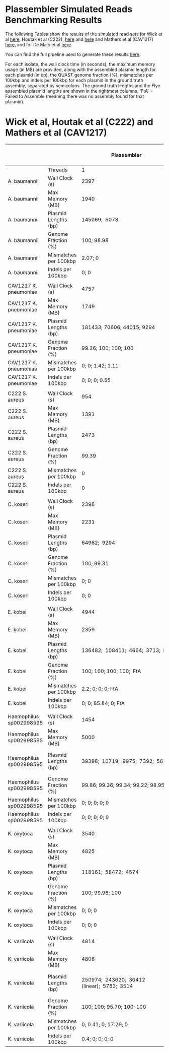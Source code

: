 # Plassembler Simulated Reads Benchmarking Results 


The following Tables show the results of the simulated read sets for Wick et al [here](https://github.com/rrwick/Small-plasmid-Nanopore/blob/main/method.md), Houtak et al (C222), [here](https://doi.org/10.1101/2023.03.28.534496) and [here](https://github.com/gbouras13/CRS_Saureus_Evolutionary_Landscape) and Mathers et al (CAV1217) [here](https://doi.org/10.1128/AAC.01823-16), and for De Maio et al [here](https://doi.org/10.1099/mgen.0.000294).

You can find the full pipeline used to generate these results [here](https://github.com/gbouras13/plassembler_simulation_benchmarking).

For each isolate, the wall clock time (in seconds), the maximum memory usage (in MB) are provided, along with the assembled plasmid length for each plasmid  (in bp), the QUAST genome fraction (%), mismatches per 100kbp and indels per 100kbp for each plasmid in the ground truth assembly, separated by semicolons. The ground truth lengths and the Flye assembled plasmid lengths are shown in the rightmost columns. ‘FtA’ = Failed to Assemble (meaning there was no assembly found for that plasmid).

Wick et al, Houtak et al (C222) and Mathers et al (CAV1217)
=================================

|                         |                       | Plassembler                                    | Plassembler                                    | Plassembler                                    | Unicycler                                    | Unicycler                                    | Unicycler                                    | Ground Truth Length                            | Flye Length (From Plassembler)  |
| ----------------------- | --------------------- | ---------------------------------------------- | ---------------------------------------------- | ---------------------------------------------- | -------------------------------------------- | -------------------------------------------- | -------------------------------------------- | ---------------------------------------------- | ------------------------------- |
|                         | Threads               | 1                                              | 8                                              | 16                                             | 1                                            | 8                                            | 16                                           |                                                |                                 |
| A. baumannii            | Wall Clock (s)        | 2397                                           | 506                                            | 392                                            | 21515                                        | 3041                                         | 1991                                         |                                                |                                 |
| A. baumannii            | Max Memory (MB)       | 1940                                           | 6620                                           | 5846                                           | 2200                                         | 6079                                         | 10980                                        |                                                |                                 |
| A. baumannii            | Plasmid Lengths (bp)  | 145069;  6078                                  | 145069;  6078                                  | 145069;  6078                                  | 145069;  6078                                | 145069;  6078                                | 145069;  6078                                | 145069;  6078                                  | 145059; 6497                    |
| A. baumannii            | Genome Fraction (%)   | 100; 98.98                                     | 100; 98.98                                     | 100; 98.98                                     | 100; 98.98                                   | 100; 98.98                                   | 100; 98.98                                   |                                                |                                 |
| A. baumannii            | Mismatches per 100kbp | 2.07; 0                                        | 2.07; 0                                        | 2.07; 0                                        | 16.93; 0                                     | 16.93; 0                                     | 16.93; 0                                     |                                                |                                 |
| A. baumannii            | Indels per 100kbp     | 0; 0                                           | 0; 0                                           | 0; 0                                           | 0.63; 0                                      | 0.63; 0                                      | 0.63; 0                                      |                                                |                                 |
|                         |                       |                                                |                                                |                                                |                                              |                                              |                                              |                                                |                                 |
| CAV1217 K. pneumoniae   | Wall Clock (s)        | 4757                                           | 906                                            | 672                                            | 33934                                        | 4983                                         | 2807                                         |                                                |                                 |
| CAV1217 K. pneumoniae   | Max Memory (MB)       | 1749                                           | 8477                                           | 4710                                           | 2914                                         | 6314                                         | 12010                                        |                                                |                                 |
| CAV1217 K. pneumoniae   | Plasmid Lengths (bp)  | 181433; 70606; 44015; 9294                     | 181436; 70606; 44014; 9294                     | 181436; 70606; 44015; 9294                     | 181436; 70606; 44015; 9294                   | 181436; 70606; 44015; 9294                   | 181436; 70606; 44015; 9294                   | 181436; 70606; 44015; 9294                     | 181431; 68309; 44015; 9293      |
| CAV1217 K. pneumoniae   | Genome Fraction (%)   | 99.26; 100; 100; 100                           | 99.26; 100; 100; 100                           | 99.26; 100; 100; 100                           | 99.26; 100; 100; 100                         | 99.26; 100; 100; 100                         | 99.26; 100; 100; 100                         |                                                |                                 |
| CAV1217 K. pneumoniae   | Mismatches per 100kbp | 0; 0; 1.42; 1.11                               | 0; 0; 1.42; 0                                  | 0; 0; 1.42; 3.31                               | 0; 0; 78.1; 103.76                           | 0; 0; 78.1; 103.76                           | 0; 0; 78.1; 103.76                           |                                                |                                 |
| CAV1217 K. pneumoniae   | Indels per 100kbp     | 0; 0; 0; 0.55                                  | 0; 2.27; 0; 0                                  | 0; 0; 0; 0                                     | 0; 0; 0; 0.48                                | 0; 0; 0; 0.48                                | 0; 0; 0; 0.48                                |                                                |                                 |
|                         |                       |                                                |                                                |                                                |                                              |                                              |                                              |                                                |                                 |
| C222 S. aureus          | Wall Clock (s)        | 954                                            | 473                                            | 266                                            | 13183                                        | 2271                                         | 1557                                         |                                                |                                 |
| C222 S. aureus          | Max Memory (MB)       | 1391                                           | 2671                                           | 16183                                          | 1751                                         | 5803                                         | 10820                                        |                                                |                                 |
| C222 S. aureus          | Plasmid Lengths (bp)  | 2473                                           | 2473                                           | 2473                                           | FtA                                          | FtA                                          | FtA                                          | 2473                                           | FtA                             |
| C222 S. aureus          | Genome Fraction (%)   | 99.39                                          | 99.39                                          | 99.39                                          | FtA                                          | FtA                                          | FtA                                          |                                                |                                 |
| C222 S. aureus          | Mismatches per 100kbp | 0                                              | 0                                              | 0                                              | FtA                                          | FtA                                          | FtA                                          |                                                |                                 |
| C222 S. aureus          | Indels per 100kbp     | 0                                              | 0                                              | 0                                              | FtA                                          | FtA                                          | FtA                                          |                                                |                                 |
|                         |                       |                                                |                                                |                                                |                                              |                                              |                                              |                                                |                                 |
| C. koseri               | Wall Clock (s)        | 2396                                           | 547                                            | 533                                            | 22454                                        | 3163                                         | 1834.7389                                    |                                                |                                 |
| C. koseri               | Max Memory (MB)       | 2231                                           | 8762                                           | 4811                                           | 2478                                         | 6568                                         | 13032.04                                     |                                                |                                 |
| C. koseri               | Plasmid Lengths (bp)  | 64962;  9294                                   | 64962;  9294                                   | 64962;  9294                                   | 64959; FtA                                   | 64959; FtA                                   | 64959; FtA                                   | 64962;  9294                                   | 64951; 9293                     |
| C. koseri               | Genome Fraction (%)   | 100; 99.31                                     | 100; 99.31                                     | 100; 99.31                                     | 100; FtA                                     | 100; FtA                                     | 100; FtA                                     |                                                |                                 |
| C. koseri               | Mismatches per 100kbp | 0; 0                                           | 0; 0                                           | 0; 0                                           | 0; FtA                                       | 0; FtA                                       | 0; FtA                                       |                                                |                                 |
| C. koseri               | Indels per 100kbp     | 0; 0                                           | 0; 0                                           | 0; 0                                           | 1.54; FtA                                    | 1.54; FtA                                    | 1.54; FtA                                    |                                                |                                 |
|                         |                       |                                                |                                                |                                                |                                              |                                              |                                              |                                                |                                 |
| E. kobei                | Wall Clock (s)        | 4944                                           | 973                                            | 693.622                                        | 30291                                        | 4323                                         | 2474.3163                                    |                                                |                                 |
| E. kobei                | Max Memory (MB)       | 2359                                           | 8001                                           | 16245.52                                       | 2620                                         | 6569                                         | 13032.83                                     |                                                |                                 |
| E. kobei                | Plasmid Lengths (bp)  | 136482;  108411;  4664;  3713;  FtA            | 136482;  108411;  4664;  3713;  FtA            | 136482;  108411;  4662;  3715;  FtA            | 136482;  108411;  4664;  3715;  FtA          | 136482;  108411;  4664;  3715;  FtA          | 136482;  108411;  4664;  3715;  FtA          | 136482;  108411;  4665;  3715;  2370           | 136476; 108404; FtA; FtA; FtA   |
| E. kobei                | Genome Fraction (%)   | 100; 100; 100; 100;  FtA                       | 100; 100; 100; 100;  FtA                       | 100; 100; 100; 100;  FtA                       | 100; 100; 100; 100;  FtA                     | 100; 100; 100; 100;  FtA                     | 100; 100; 100; 100;  FtA                     |                                                |                                 |
| E. kobei                | Mismatches per 100kbp | 2.2; 0; 0; 0; FtA                              | 3.56; 0; 0; 0; FtA                             | 2.93; 0; 0; 0; FtA                             | 135.16; 3.6; 0; 0; FtA                       | 135.16; 3.6; 0; 0; FtA                       | 135.16; 3.6; 0; 0; FtA                       |                                                |                                 |
| E. kobei                | Indels per 100kbp     | 0; 0; 85.84; 0; FtA                            | 0; 0; 85.84; 0; FtA                            | 0; 0.92; 64.35; 0; FtA                         | 4.68; 0; 21.44; 0; FtA                       | 4.68; 0; 21.44; 0; FtA                       | 4.68; 0; 21.44; 0; FtA                       |                                                |                                 |
|                         |                       |                                                |                                                |                                                |                                              |                                              |                                              |                                                |                                 |
| Haemophilus sp002998595 | Wall Clock (s)        | 1454                                           | 428                                            | 421.5699                                       | 16974                                        | 2139                                         | 1346.7575                                    |                                                |                                 |
| Haemophilus sp002998595 | Max Memory (MB)       | 5000                                           | 2464                                           | 4951.57                                        | 1404                                         | 5610                                         | 10718.91                                     |                                                |                                 |
| Haemophilus sp002998595 | Plasmid Lengths (bp)  | 39398;  10719;  9975;  7392;  5675             | 39398;  10719;  9975;  7392;  5675             | 39398;  10719;  9975;  7392;  5675             | 39398;  10719;  9975;  7392;  5675           | 39398;  10719;  9975;  7392;  5675           | 39398;  10719;  9975;  7392;  5675           | 39398;  10719;  9975;  7392;  5675             | 39397; 10785; 9974; 7392; FtA   |
| Haemophilus sp002998595 | Genome Fraction (%)   | 99.86; 99.36; 99.34; 99.22; 98.95              | 99.86; 99.36; 99.34; 99.22; 98.95              | 99.86; 99.36; 99.34; 99.22; 98.95              | 99.83; 99.28; 99.27; 99.012; 100             | 99.83; 99.28; 99.27; 99.012; 100             | 99.83; 99.28; 99.27; 99.012; 100             |                                                |                                 |
| Haemophilus sp002998595 | Mismatches per 100kbp | 0; 0; 0; 0; 0                                  | 0; 0; 0; 0; 0                                  | 0; 0; 0; 0; 0                                  | 0; 0; 0; 0; 0                                | 0; 0; 0; 0; 0                                | 0; 0; 0; 0; 0                                |                                                |                                 |
| Haemophilus sp002998595 | Indels per 100kbp     | 0; 0; 0; 0; 0                                  | 0; 0; 0; 0; 0                                  | 0; 0; 0; 0; 0                                  | 0; 0; 0; 0; 0                                | 0; 0; 0; 0; 0                                | 0; 0; 0; 0; 0                                |                                                |                                 |
|                         |                       |                                                |                                                |                                                |                                              |                                              |                                              |                                                |                                 |
| K. oxytoca              | Wall Clock (s)        | 3540                                           | 715                                            | 651                                            | 33928                                        | 5572                                         | 2979.4151                                    |                                                |                                 |
| K. oxytoca              | Max Memory (MB)       | 4825                                           | 8743                                           | 4771                                           | 3058                                         | 6729                                         | 12902.12                                     |                                                |                                 |
| K. oxytoca              | Plasmid Lengths (bp)  | 118161;  58472;  4574                          | 118161;  58472;  4574                          | 118161;  58472;  4574                          | 118161;  58472;  FtA                         | 118161;  58472;  FtA                         | 118161;  58472;  FtA                         | 118161;  58472;  4574                          | 118157; 58470; FtA              |
| K. oxytoca              | Genome Fraction (%)   | 100; 99.98; 100                                | 100; 99.98; 100                                | 100; 99.98; 100                                | 100; 99.98; FtA                              | 100; 99.98; FtA                              | 100; 99.98; FtA                              |                                                |                                 |
| K. oxytoca              | Mismatches per 100kbp | 0; 0; 0                                        | 0; 0; 0                                        | 0; 0; 0                                        | 325.01; 0; FtA                               | 325.01; 0; FtA                               | 325.01; 0; FtA                               |                                                |                                 |
| K. oxytoca              | Indels per 100kbp     | 0; 0; 0                                        | 0; 1.71; 0                                     | 0; 1.71; 0                                     | 10.56; 0; FtA                                | 10.56; 0; FtA                                | 10.56; 0; FtA                                |                                                |                                 |
|                         |                       |                                                |                                                |                                                |                                              |                                              |                                              |                                                |                                 |
| K. variicola            | Wall Clock (s)        | 4814                                           | 1310                                           | 739                                            | 36367                                        | 5828                                         | 3027.8876                                    |                                                |                                 |
| K. variicola            | Max Memory (MB)       | 4806                                           | 8091                                           | 5980                                           | 3086                                         | 6724                                         | 13035.43                                     |                                                |                                 |
| K. variicola            | Plasmid Lengths (bp)  | 250974;  243620;  30412 (linear);  5783;  3514 | 250962;  243620;  30412 (linear);  5783;  3514 | 250968;  243620;  30412 (linear);  5782;  3514 | 250974;  243620;  30412 (linear);  5783; FtA | 250974;  243620;  30412 (linear);  5783; FtA | 250974;  243620;  30412 (linear);  5783; FtA | 250980;  243620;  31780 (linear);  5783;  3514 | 250967; 243609; 31736; FtA; FtA |
| K. variicola            | Genome Fraction (%)   | 100; 100; 95.70; 100; 100                      | 100; 100; 95.70; 100; 100                      | 100; 100; 95.70; 100; 100                      | 100; 100; 95.70; 100; FtA                    | 100; 100; 95.70; 100; FtA                    | 100; 100; 95.70; 100; FtA                    |                                                |                                 |
| K. variicola            | Mismatches per 100kbp | 0; 0.41; 0; 17.29; 0                           | 0; 0.41; 0; 0; 0                               | 0; 0.41; 0; 17.29; 0                           | 105.39; 0.41; 0; 0; FtA                      | 105.39; 0.41; 0; 0; FtA                      | 105.39; 0.41; 0; 0; FtA                      |                                                |                                 |
| K. variicola            | Indels per 100kbp     | 0.4; 0; 0; 0; 0                                | 0.4; 0; 0; 0; 0                                | 0.4; 0; 0; 0; 0                                | 3.54; 0; 0; 0; FtA                           | 3.54; 0; 0; 0; FtA                           | 3.54; 0; 0; 0; FtA                           |                                                |                                 |
